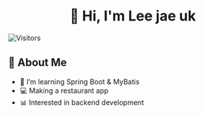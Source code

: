 <h1 align="center">
  👋 Hi, I'm Lee jae uk
</h1>

![Visitors](https://hits.seeyoufarm.com/api/count/incr/badge.svg?url=https%3A%2F%2Fgithub.com%2Fsjrnfl1746%2Fsjrnfl1746&count_bg=%2379C83D&title_bg=%23555555&icon=github&icon_color=%23E7E7E7&title=visits&edge_flat=false)

## 🚀 About Me
- 🌱 I’m learning Spring Boot & MyBatis
- 💻 Making a restaurant app
- 📊 Interested in backend development

<!--
**sjrnfl1746/sjrnfl1746** is a ✨ _special_ ✨ repository because its `README.md` (this file) appears on your GitHub profile.

Here are some ideas to get you started:

- 🔭 I’m currently working on ...
- 🌱 I’m currently learning ...
- 👯 I’m looking to collaborate on ...
- 🤔 I’m looking for help with ...
- 💬 Ask me about ...
- 📫 How to reach me: ...
- 😄 Pronouns: ...
- ⚡ Fun fact: ...
-->
